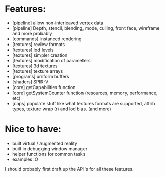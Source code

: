 # Features:
- [pipeline] allow non-interleaved vertex data
- [pipeline] Depth, stencil, blending, mode, culling, front face, wireframe and more probably
- [commands] instanced rendering
- [textures] review formats
- [textures] lod levels
- [textures] simpler creation
- [textures] modification of parameters
- [textures] 3d textures
- [textures] texture arrays
- [programs] uniform buffers
- [shaders] SPIR-V
- [core] getCapabilities function
- [core] getSystemCounter function (resources, memory, performance, etc)
- [caps] populate stuff like what textures formats are supported, attrib types, texture wrap (r) and lod bias. (and more)

# Nice to have:
- built virtual / augmented reality
- built in debugging window manager
- helper functions for common tasks
- examples :O
  
I should probably first draft up the API's for all these features.